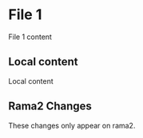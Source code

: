 # File 1
File 1 content

## Local content
Local content

## Rama2 Changes
These changes only appear on rama2.